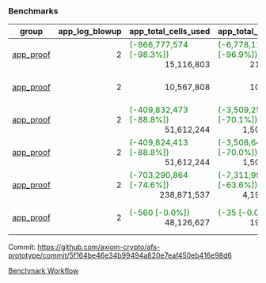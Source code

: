### Benchmarks
| group | app_log_blowup | app_total_cells_used | app_total_cycles | app_total_proof_time_ms | leaf_log_blowup | leaf_total_cells_used | leaf_total_cycles | leaf_total_proof_time_ms | max_segment_length | instance | alloc |
|---|---|---|---|---|---|---|---|---|---|---|---|
| [ app_proof ](https://github.com/axiom-crypto/afs-prototype/blob/gh-pages/benchmarks-pr/996/individual/base64_json-2-2-1048476-64cpu-linux-arm64-mimalloc.md) | <div style='text-align: right'> 2 </div>  | <span style='color: green'>(-866,777,574 [-98.3%])</span><div style='text-align: right'> 15,116,803 </div>  | <span style='color: green'>(-6,778,111 [-96.9%])</span><div style='text-align: right'> 217,347 </div>  | <span style='color: green'>(-38,201.0 [-95.2%])</span><div style='text-align: right'> 1,929.0 </div>  | <div style='text-align: right'> - </div>  | <div style='text-align: right'> - </div>  | <div style='text-align: right'> - </div>  | <div style='text-align: right'> - </div>  | 1048476 | 64cpu-linux-arm64 | mimalloc |
| [ app_proof ](https://github.com/axiom-crypto/afs-prototype/blob/gh-pages/benchmarks-pr/996/individual/ecrecover-2-2-1048476-64cpu-linux-arm64-mimalloc.md) | <div style='text-align: right'> 2 </div>  | <div style='text-align: right'> 10,567,808 </div>  | <div style='text-align: right'> 106,444 </div>  | <span style='color: red'>(+75.0 [+4.2%])</span><div style='text-align: right'> 1,859.0 </div>  | <div style='text-align: right'> - </div>  | <div style='text-align: right'> - </div>  | <div style='text-align: right'> - </div>  | <div style='text-align: right'> - </div>  | 1048476 | 64cpu-linux-arm64 | mimalloc |
| [ app_proof ](https://github.com/axiom-crypto/afs-prototype/blob/gh-pages/benchmarks-pr/996/individual/fibonacci-2-2-1048476-64cpu-linux-arm64-mimalloc.md) | <div style='text-align: right'> 2 </div>  | <span style='color: green'>(-409,832,473 [-88.8%])</span><div style='text-align: right'> 51,612,244 </div>  | <span style='color: green'>(-3,509,253 [-70.1%])</span><div style='text-align: right'> 1,500,137 </div>  | <span style='color: green'>(-21,959.0 [-81.0%])</span><div style='text-align: right'> 5,154.0 </div>  | <div style='text-align: right'> - </div>  | <div style='text-align: right'> - </div>  | <div style='text-align: right'> - </div>  | <div style='text-align: right'> - </div>  | 1048476 | 64cpu-linux-arm64 | mimalloc |
| [ app_proof ](https://github.com/axiom-crypto/afs-prototype/blob/gh-pages/benchmarks-pr/996/individual/fibonacci-2-2-1048476-64cpu-linux-x64-jemalloc.md) | <div style='text-align: right'> 2 </div>  | <span style='color: green'>(-409,824,413 [-88.8%])</span><div style='text-align: right'> 51,612,244 </div>  | <span style='color: green'>(-3,508,643 [-70.0%])</span><div style='text-align: right'> 1,500,137 </div>  | <span style='color: green'>(-23,055.0 [-79.2%])</span><div style='text-align: right'> 6,052.0 </div>  | <div style='text-align: right'> - </div>  | <div style='text-align: right'> - </div>  | <div style='text-align: right'> - </div>  | <div style='text-align: right'> - </div>  | 1048476 | 64cpu-linux-x64 | jemalloc |
| [ app_proof ](https://github.com/axiom-crypto/afs-prototype/blob/gh-pages/benchmarks-pr/996/individual/regex-2-2-1048476-64cpu-linux-arm64-mimalloc.md) | <div style='text-align: right'> 2 </div>  | <span style='color: green'>(-703,290,864 [-74.6%])</span><div style='text-align: right'> 238,871,537 </div>  | <span style='color: green'>(-7,311,996 [-63.6%])</span><div style='text-align: right'> 4,190,904 </div>  | <span style='color: green'>(-36,498.0 [-69.2%])</span><div style='text-align: right'> 16,213.0 </div>  | <div style='text-align: right'> - </div>  | <div style='text-align: right'> - </div>  | <div style='text-align: right'> - </div>  | <div style='text-align: right'> - </div>  | 1048476 | 64cpu-linux-arm64 | mimalloc |
| [ app_proof ](https://github.com/axiom-crypto/afs-prototype/blob/gh-pages/benchmarks-pr/996/individual/verify_fibair-2-2-1048476-64cpu-linux-arm64-mimalloc.md) | <div style='text-align: right'> 2 </div>  | <span style='color: green'>(-560 [-0.0%])</span><div style='text-align: right'> 48,126,627 </div>  | <span style='color: green'>(-35 [-0.0%])</span><div style='text-align: right'> 198,572 </div>  | <span style='color: red'>(+24.0 [+0.8%])</span><div style='text-align: right'> 2,933.0 </div>  | <div style='text-align: right'> - </div>  | <div style='text-align: right'> - </div>  | <div style='text-align: right'> - </div>  | <div style='text-align: right'> - </div>  | 1048476 | 64cpu-linux-arm64 | mimalloc |


Commit: https://github.com/axiom-crypto/afs-prototype/commit/5f164be46e34b99494a820e7eaf450eb416e98d6

[Benchmark Workflow](https://github.com/axiom-crypto/afs-prototype/actions/runs/12271084287)
